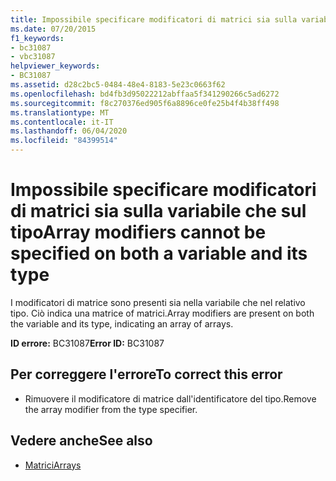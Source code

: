 ```yaml
---
title: Impossibile specificare modificatori di matrici sia sulla variabile che sul tipo
ms.date: 07/20/2015
f1_keywords:
- bc31087
- vbc31087
helpviewer_keywords:
- BC31087
ms.assetid: d28c2bc5-0484-48e4-8183-5e23c0663f62
ms.openlocfilehash: bd4fb3d95022212abffaa5f341290266c5ad6272
ms.sourcegitcommit: f8c270376ed905f6a8896ce0fe25b4f4b38ff498
ms.translationtype: MT
ms.contentlocale: it-IT
ms.lasthandoff: 06/04/2020
ms.locfileid: "84399514"
---
```

# <a name="array-modifiers-cannot-be-specified-on-both-a-variable-and-its-type"></a><span data-ttu-id="db74a-102">Impossibile specificare modificatori di matrici sia sulla variabile che sul tipo</span><span class="sxs-lookup"><span data-stu-id="db74a-102">Array modifiers cannot be specified on both a variable and its type</span></span>
<span data-ttu-id="db74a-103">I modificatori di matrice sono presenti sia nella variabile che nel relativo tipo. Ciò indica una matrice of matrici.</span><span class="sxs-lookup"><span data-stu-id="db74a-103">Array modifiers are present on both the variable and its type, indicating an array of arrays.</span></span>  
  
 <span data-ttu-id="db74a-104">**ID errore:** BC31087</span><span class="sxs-lookup"><span data-stu-id="db74a-104">**Error ID:** BC31087</span></span>  
  
## <a name="to-correct-this-error"></a><span data-ttu-id="db74a-105">Per correggere l'errore</span><span class="sxs-lookup"><span data-stu-id="db74a-105">To correct this error</span></span>  
  
- <span data-ttu-id="db74a-106">Rimuovere il modificatore di matrice dall'identificatore del tipo.</span><span class="sxs-lookup"><span data-stu-id="db74a-106">Remove the array modifier from the type specifier.</span></span>  
  
## <a name="see-also"></a><span data-ttu-id="db74a-107">Vedere anche</span><span class="sxs-lookup"><span data-stu-id="db74a-107">See also</span></span>

- [<span data-ttu-id="db74a-108">Matrici</span><span class="sxs-lookup"><span data-stu-id="db74a-108">Arrays</span></span>](../programming-guide/language-features/arrays/index.md)
